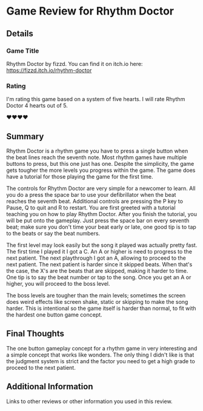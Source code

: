 # Game Review for Rhythm Doctor
## Details

### Game Title
Rhythm Doctor by fizzd. You can find it on itch.io here: https://fizzd.itch.io/rhythm-doctor

### Rating
I'm rating this game based on a system of five hearts. I will rate Rhythm Doctor 4 hearts out of 5.

:heart::heart::heart::heart:

## Summary
Rhythm Doctor is a rhythm game you have to press a single button when the beat lines reach the seventh note. Most rhythm games have multiple buttons to press, but this one just has one. Despite the simplicity, the game gets tougher the more levels you progress within the game. The game does have a tutorial for those playing the game for the first time.

The controls for Rhythm Doctor are very simple for a newcomer to learn. All you do a press the space bar to use your defibrillator when the beat reaches the seventh beat. Additional controls are pressing the P key to Pause, Q to quit and R to restart. You are first greeted with a tutorial teaching you on how to play Rhythm Doctor. After you finish the tutorial, you will be put onto the gameplay. Just press the space bar on every seventh beat; make sure you don't time your beat early or late, one good tip is to tap to the beats or say the beat numbers.

The first level may look easily but the song it played was actually pretty fast. The first time I played it I got a C. An A or higher is need to progress to the next patient. The next playthrough I got an A, allowing to proceed to the next patient. The next patient is harder since it skipped beats. When that's the case, the X's are the beats that are skipped, making it harder to time. One tip is to say the beat number or tap to the song. Once you get an A or higher, you will proceed to the boss level.

The boss levels are tougher than the main levels; sometimes the screen does weird effects like screen shake, static or skipping to make the song harder. This is intentional so the game itself is harder than normal, to fit with the hardest one button game concept.



## Final Thoughts
The one button gameplay concept for a rhythm game in very interesting and a simple concept that works like wonders. The only thing I didn't like is that the judgment system is strict and the factor you need to get a high grade to proceed to the next patient.

## Additional Information
Links to other reviews or other information you used in this review.
